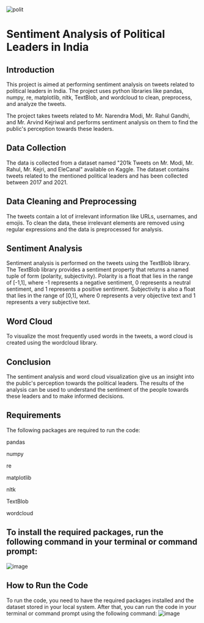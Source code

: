 ![polit](https://user-images.githubusercontent.com/102272183/218268763-65d20bdc-9946-4ae4-a3a7-f8e2448c2774.png)


# Sentiment Analysis of Political Leaders in India

## Introduction
This project is aimed at performing sentiment analysis on tweets related to political leaders in India. The project uses python libraries like pandas, numpy, re, matplotlib, nltk, TextBlob, and wordcloud to clean, preprocess, and analyze the tweets.

The project takes tweets related to Mr. Narendra Modi, Mr. Rahul Gandhi, and Mr. Arvind Kejriwal and performs sentiment analysis on them to find the public's perception towards these leaders.

## Data Collection
The data is collected from a dataset named "201k Tweets on Mr. Modi, Mr. Rahul, Mr. Kejri, and EleCanal" available on Kaggle. The dataset contains tweets related to the mentioned political leaders and has been collected between 2017 and 2021.

## Data Cleaning and Preprocessing
The tweets contain a lot of irrelevant information like URLs, usernames, and emojis. To clean the data, these irrelevant elements are removed using regular expressions and the data is preprocessed for analysis.

## Sentiment Analysis
Sentiment analysis is performed on the tweets using the TextBlob library. The TextBlob library provides a sentiment property that returns a named tuple of form (polarity, subjectivity). Polarity is a float that lies in the range of [-1,1], where -1 represents a negative sentiment, 0 represents a neutral sentiment, and 1 represents a positive sentiment. Subjectivity is also a float that lies in the range of [0,1], where 0 represents a very objective text and 1 represents a very subjective text.

## Word Cloud
To visualize the most frequently used words in the tweets, a word cloud is created using the wordcloud library.

## Conclusion
The sentiment analysis and word cloud visualization give us an insight into the public's perception towards the political leaders. The results of the analysis can be used to understand the sentiment of the people towards these leaders and to make informed decisions.

## Requirements
The following packages are required to run the code:

pandas

numpy

re

matplotlib

nltk

TextBlob

wordcloud

## To install the required packages, run the following command in your terminal or command prompt:
![image](https://user-images.githubusercontent.com/102272183/218268240-99388d92-b066-45b4-a67c-0e2369449507.png)

## How to Run the Code
To run the code, you need to have the required packages installed and the dataset stored in your local system. After that, you can run the code in your terminal or command prompt using the following command:
![image](https://user-images.githubusercontent.com/102272183/218268266-96da0149-11a2-4f23-b82d-b3ea9cf67703.png)


